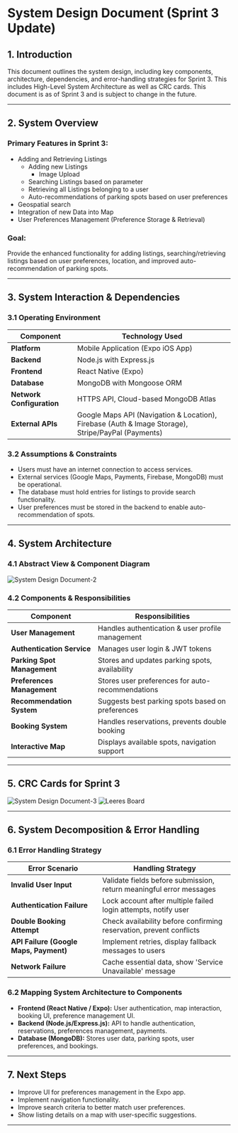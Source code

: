 

# **System Design Document (Sprint 3 Update)**

## **1. Introduction**

This document outlines the system design, including key components, architecture, dependencies, and error-handling strategies for Sprint 3. This includes High-Level System Architecture as well as CRC cards. This document is as of Sprint 3 and is subject to change in the future.

---

## **2. System Overview**

### **Primary Features in Sprint 3:**
- Adding and Retrieving Listings
    - Adding new Listings
        - Image Upload
    - Searching Listings based on parameter
    - Retrieving all Listings belonging to a user
    - Auto-recommendations of parking spots based on user preferences
- Geospatial search
- Integration of new Data into Map
- User Preferences Management (Preference Storage & Retrieval)

### **Goal:**
Provide the enhanced functionality for adding listings, searching/retrieving listings based on user preferences, location, and improved auto-recommendation of parking spots.

---

## **3. System Interaction & Dependencies**

### **3.1 Operating Environment**

| Component                 | Technology Used                                                                           |
| ------------------------- |-------------------------------------------------------------------------------------------|
| **Platform**              | Mobile Application (Expo iOS App)                                                         |
| **Backend**               | Node.js with Express.js                                                                   |
| **Frontend**              | React Native (Expo)                                                                       |
| **Database**              | MongoDB with Mongoose ORM                                                                 |
| **Network Configuration** | HTTPS API, Cloud-based MongoDB Atlas                                                      |
| **External APIs**         | Google Maps API (Navigation & Location), Firebase (Auth & Image Storage), Stripe/PayPal (Payments) |

### **3.2 Assumptions & Constraints**

- Users must have an internet connection to access services.
- External services (Google Maps, Payments, Firebase, MongoDB) must be operational.
- The database must hold entries for listings to provide search functionality.
- User preferences must be stored in the backend to enable auto-recommendation of spots.

---

## **4. System Architecture**

### **4.1 Abstract View & Component Diagram**

![System Design Document-2](https://github.com/user-attachments/assets/5dce640f-2461-46b9-9f55-6438f5ef2679)

### **4.2 Components & Responsibilities**

| Component                   | Responsibilities                                  |
| --------------------------- | ------------------------------------------------ |
| **User Management**         | Handles authentication & user profile management |
| **Authentication Service**  | Manages user login & JWT tokens                  |
| **Parking Spot Management** | Stores and updates parking spots, availability   |
| **Preferences Management**  | Stores user preferences for auto-recommendations |
| **Recommendation System**   | Suggests best parking spots based on preferences |
| **Booking System**          | Handles reservations, prevents double booking    |
| **Interactive Map**         | Displays available spots, navigation support     |

---

## **5. CRC Cards for Sprint 3**

![System Design Document-3](https://github.com/user-attachments/assets/b4c2504a-9869-47bb-bcb5-088f8f93b093)
![Leeres Board](https://github.com/user-attachments/assets/8b25add3-b4fe-4e06-8168-e8368c8d1bb9)



---

## **6. System Decomposition & Error Handling**

### **6.1 Error Handling Strategy**

| Error Scenario                         | Handling Strategy                                                   |
| ------------------------------------- | ------------------------------------------------------------------- |
| **Invalid User Input**                | Validate fields before submission, return meaningful error messages |
| **Authentication Failure**            | Lock account after multiple failed login attempts, notify user      |
| **Double Booking Attempt**            | Check availability before confirming reservation, prevent conflicts |
| **API Failure (Google Maps, Payment)**| Implement retries, display fallback messages to users               |
| **Network Failure**                   | Cache essential data, show 'Service Unavailable' message            |

### **6.2 Mapping System Architecture to Components**

- **Frontend (React Native / Expo):** User authentication, map interaction, booking UI, preference management UI.
- **Backend (Node.js/Express.js):** API to handle authentication, reservations, preferences management, payments.
- **Database (MongoDB):** Stores user data, parking spots, user preferences, and bookings.

---

## **7. Next Steps**

- Improve UI for preferences management in the Expo app.
- Implement navigation functionality.
- Improve search criteria to better match user preferences.
- Show listing details on a map with user-specific suggestions.

---

